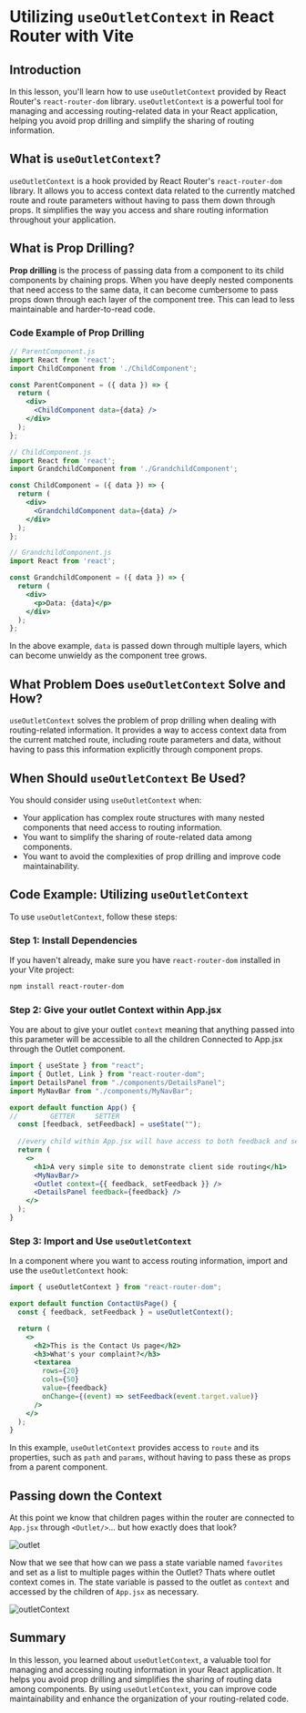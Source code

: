 # Utilizing `useOutletContext` in React Router with Vite

## Introduction

In this lesson, you'll learn how to use `useOutletContext` provided by React Router's `react-router-dom` library. `useOutletContext` is a powerful tool for managing and accessing routing-related data in your React application, helping you avoid prop drilling and simplify the sharing of routing information.

## What is `useOutletContext`?

`useOutletContext` is a hook provided by React Router's `react-router-dom` library. It allows you to access context data related to the currently matched route and route parameters without having to pass them down through props. It simplifies the way you access and share routing information throughout your application.

## What is Prop Drilling?

**Prop drilling** is the process of passing data from a component to its child components by chaining props. When you have deeply nested components that need access to the same data, it can become cumbersome to pass props down through each layer of the component tree. This can lead to less maintainable and harder-to-read code.

### Code Example of Prop Drilling

```jsx
// ParentComponent.js
import React from 'react';
import ChildComponent from './ChildComponent';

const ParentComponent = ({ data }) => {
  return (
    <div>
      <ChildComponent data={data} />
    </div>
  );
};

// ChildComponent.js
import React from 'react';
import GrandchildComponent from './GrandchildComponent';

const ChildComponent = ({ data }) => {
  return (
    <div>
      <GrandchildComponent data={data} />
    </div>
  );
};

// GrandchildComponent.js
import React from 'react';

const GrandchildComponent = ({ data }) => {
  return (
    <div>
      <p>Data: {data}</p>
    </div>
  );
};
```

In the above example, `data` is passed down through multiple layers, which can become unwieldy as the component tree grows.

## What Problem Does `useOutletContext` Solve and How?

`useOutletContext` solves the problem of prop drilling when dealing with routing-related information. It provides a way to access context data from the current matched route, including route parameters and data, without having to pass this information explicitly through component props.

## When Should `useOutletContext` Be Used?

You should consider using `useOutletContext` when:

- Your application has complex route structures with many nested components that need access to routing information.
- You want to simplify the sharing of route-related data among components.
- You want to avoid the complexities of prop drilling and improve code maintainability.

## Code Example: Utilizing `useOutletContext`

To use `useOutletContext`, follow these steps:

### Step 1: Install Dependencies

If you haven't already, make sure you have `react-router-dom` installed in your Vite project:

```bash
npm install react-router-dom
```

### Step 2: Give your outlet Context within App.jsx

You are about to give your outlet `context` meaning that anything passed into this parameter will be accessible to all the children Connected to App.jsx through the Outlet component.

```jsx
import { useState } from "react";
import { Outlet, Link } from "react-router-dom";
import DetailsPanel from "./components/DetailsPanel";
import MyNavBar from "./components/MyNavBar";

export default function App() {
//        GETTER     SETTER
  const [feedback, setFeedback] = useState("");
  
  //every child within App.jsx will have access to both feedback and setFeedback
  return (
    <>
      <h1>A very simple site to demonstrate client side routing</h1>
      <MyNavBar/>
      <Outlet context={{ feedback, setFeedback }} /> 
      <DetailsPanel feedback={feedback} />
    </>
  );
}
```

### Step 3: Import and Use `useOutletContext`

In a component where you want to access routing information, import and use the `useOutletContext` hook:

```jsx
import { useOutletContext } from "react-router-dom";

export default function ContactUsPage() {
  const { feedback, setFeedback } = useOutletContext();

  return (
    <>
      <h2>This is the Contact Us page</h2>
      <h3>What's your complaint?</h3>
      <textarea
        rows={20}
        cols={50}
        value={feedback}
        onChange={(event) => setFeedback(event.target.value)}
      />
    </>
  );
}
```

In this example, `useOutletContext` provides access to `route` and its properties, such as `path` and `params`, without having to pass these as props from a parent component.

## Passing down the Context

At this point we know that children pages within the router are connected to `App.jsx` through `<Outlet/>`... but how exactly does that look?

![outlet](./resources/outlet.png)

Now that we see that how can we pass a state variable named `favorites` and set as a list to multiple pages within the Outlet? Thats where outlet context comes in. The state variable is passed to the outlet as `context` and accessed by the children of `App.jsx` as necessary.

![outletContext](./resources/outletContext.png)

## Summary

In this lesson, you learned about `useOutletContext`, a valuable tool for managing and accessing routing information in your React application. It helps you avoid prop drilling and simplifies the sharing of routing data among components. By using `useOutletContext`, you can improve code maintainability and enhance the organization of your routing-related code.
